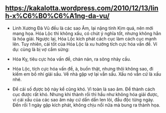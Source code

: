 ## https://kakalotta.wordpress.com/2010/12/13/linh-x%C6%B0%C6%A1ng-da-vu/
- Linh Xương Đà Vũ đều là các sao Âm, lại nặng tính Kim quá, nên mới mang họa.
  Hóa Lộc thì không xấu, có chút ý nghĩa tốt, nhưng không hẳn là hóa giải. Ngược lại, Hóa Lộc kích phát cách cục làm cách cục mạnh lên. Tuy nhiên, cái tốt của Hóa Lộc là xu hướng tích cực hóa vấn đề.
  Ví dụ: cùng là bị vợ cắm sừng:
- Hóa Kỵ, tiêu cực hóa vấn đề, chán nản, ra sông nhảy cầu.
- Hóa Lộc, tích cực hóa vấn đề, à, buồn thật, nhưng thôi không sao, đi kiếm em bồ nhí giải sầu. Về nhà gặp vợ lại vẫn sầu.
  Xấu nó vẫn cứ là xấu nhé.

- Để cải số được bộ này kể cũng khó. Vì toàn là sao âm. Để thành cách cục được rất khó. Nhưng khi thành rồi thì hầu như không hóa giải được, vì cái xấu của các sao âm này cứ dần dần len lỏi, đầu độc từng ngày. Đến rồi 1 ngày gặp kích phát, không chịu nổi nữa mà bung ra thành họa.